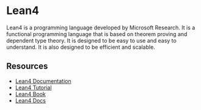 #   Lean4

Lean4 is a programming language developed by Microsoft Research. It is a functional programming language that is based on theorem proving and dependent type theory. It is designed to be easy to use and easy to understand. It is also designed to be efficient and scalable.

##   Resources

-   [Lean4 Documentation](https://leanprover.github.io/lean4/)
-   [Lean4 Tutorial](https://leanprover.github.io/tutorial/)
-   [Lean4 Book](https://leanprover.github.io/theorem_proving_in_lean/)
-   [Lean4 Docs](https://lean-lang.org/lean4/doc/)